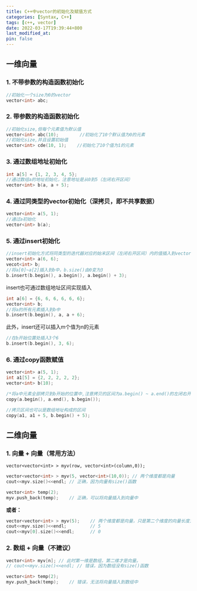 ```yaml
---
title: C++中vector的初始化及赋值方式
categories: [Syntax, C++]
tags: [c++, vector]
date: 2022-03-17T19:39:44+800
last_modified_at: 
pin: false
---
```


## 一维向量

### 1. 不带参数的构造函数初始化

```c++
//初始化一个size为0的vector
vector<int> abc;
```

### 2. 带参数的构造函数初始化

```c++
//初始化size,但每个元素值为默认值
vector<int> abc(10);        //初始化了10个默认值为0的元素
//初始化size,并且设置初始值
vector<int> cde(10, 1);    //初始化了10个值为1的元素
```


### 3. 通过数组地址初始化

```c++
int a[5] = {1, 2, 3, 4, 5};
//通过数组a的地址初始化，注意地址是从0到5（左闭右开区间）
vector<int> b(a, a + 5);
```

### 4. 通过同类型的vector初始化（深拷贝，即不共享数据）

```c++
vector<int> a(5, 1);
//通过a初始化
vector<int> b(a);
```


### 5. 通过insert初始化

```c++
//insert初始化方式将同类型的迭代器对应的始末区间（左闭右开区间）内的值插入到vector中
vector<int> a(6, 6);
vecot<int> b;
//将a[0]~a[2]插入到b中，b.size()由0变为3
b.insert(b.begin(), a.begin(), a.begin() + 3);
```

insert也可通过数组地址区间实现插入
```c++
int a[6] = {6, 6, 6, 6, 6, 6};
vector<int> b;
//将a的所有元素插入到b中
b.insert(b.begin(), a, a + 6);
```
此外，insert还可以插入m个值为n的元素
```c++
//在b开始位置处插入3个6
b.insert(b.begin(), 3, 6);
```

### 6. 通过copy函数赋值

```c++
vector<int> a(5, 1);
int a1[5] = {2, 2, 2, 2, 2};
vector<int> b(10);

/*将a中元素全部拷贝到b开始的位置中,注意拷贝的区间为a.begin() ~ a.end()的左闭右开的区间*/
copy(a.begin(), a.end(), b.begin());

//拷贝区间也可以是数组地址构成的区间
copy(a1, a1 + 5, b.begin() + 5);
```




## 二维向量

### 1. 向量 + 向量（常用方法）

`vector<vector<int> > myv(row, vector<int>(column,0));`

```c++
vector<vector<int> > myv(5, vector<int>(10,0)); // 两个维度都是向量
cout<<myv.size()<<endl; // 正确，因为向量有size()函数

vector<int> temp(2);
myv.push_back(temp);    // 正确，可以将向量插入到向量中
```
**或者：**
```c++
vector<vector<int> > myv(5);    // 两个维度都是向量，只是第二个维度的向量长度为0
cout<<myv.size()<<endl;         // 5
cout<<myv[0].size()<<endl;      // 0
```

### 2. 数组 + 向量（不建议）

```c++
vector<int> myv[n]; // 此时第一维是数组，第二维才是向量。
// cout<<myv.size()<<endl; // 错误，因为数组没有size()函数

vector<int> temp(2);
myv.push_back(temp);    // 错误，无法将向量插入到数组中
```

